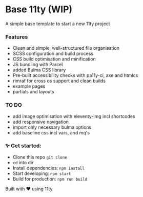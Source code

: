 # Base 11ty (WIP)

A simple base template to start a new 11ty project

### Features
- Clean and simple, well-structured file organisation
- SCSS configuration and build process
- CSS build optimisation and minification
- JS bundling with Parcel
- added Bulma CSS library
- Pre-built accessibility checks with pa11y-ci, axe and htmlcs
- rimraf for cross os support and clean builds
- example pages
- partials and layouts

### TO DO
- add image optimisation with eleventy-img incl shortcodes
- add responsive navigation
- import only necessary bulma options
- add baseline css incl vars, and mq's

### ✨ Get started:

- Clone this repo `git clone`
- `cd` into dir
- Install dependencies: `npm install`
- Start developing: `npm start`
- Build for production: `npm run build`

Built with ❤️ using 11ty